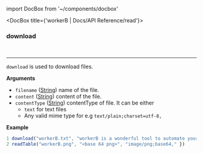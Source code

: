 import DocBox from '~/components/docbox'

<DocBox title={'workerB | Docs/API Reference/read'}>

### **download**
<br/>
<hr/>

`download` is used to download files.

**Arguments**

-   `filename` ([String](https://developer.mozilla.org/docs/Web/JavaScript/Reference/Global_Objects/String)) name of the file.
-   `content` ([String](https://developer.mozilla.org/docs/Web/JavaScript/Reference/Global_Objects/String)) content of the file.
-   `contentType` ([String](https://developer.mozilla.org/docs/Web/JavaScript/Reference/Global_Objects/String)) contentType of file. It can be either
    - `text` for text files
    - Any valid mime type for e.g `text/plain;charset=utf-8,`

**Example**

```javascript
1 download("workerB.txt", "workerB is a wonderful tool to automate your browser tasks.", "text")
2 readTable("workerB.png", "<base 64 png>", "image/png;base64," })
```

</DocBox>
